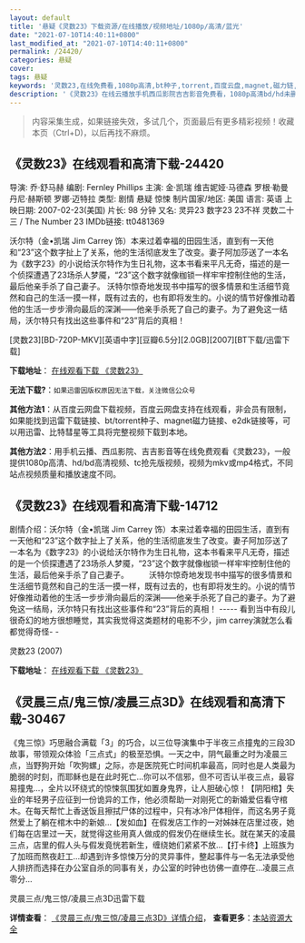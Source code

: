 ```yaml
---
layout: default
title: '悬疑《灵数23》下载资源/在线播放/视频地址/1080p/高清/蓝光'
date: "2021-07-10T14:40:11+0800"
last_modified_at: "2021-07-10T14:40:11+0800"
permalink: /24420/
categories: 悬疑
cover:
tags: 悬疑
keywords: '灵数23,在线免费看,1080p高清,bt种子,torrent,百度云盘,magnet,磁力链,迅雷下载资源'
description: '《灵数23》在线云播放手机西瓜影院吉吉影音免费看，1080p高清bd/hd未删减完整版和tc抢先枪版，mkv/mp4格式，附带bt/torrent种子、magnet/磁力链、百度云盘、网盘资源迅雷下载链接'
---
```


>内容采集生成，如果链接失效，多试几个，页面最后有更多精彩视频！收藏本页（Ctrl+D)，以后再找不麻烦。


## 《灵数23》在线观看和高清下载-24420

导演: 乔·舒马赫 编剧: Fernley Phillips 主演: 金·凯瑞 维吉妮娅·马德森 罗根·勒曼 丹尼·赫斯顿 罗娜·迈特拉 类型: 剧情 悬疑 惊悚 制片国家/地区: 美国 语言: 英语 上映日期: 2007-02-23(美国) 片长: 98 分钟 又名: 灵异23 数字23 23不祥 灵数二十三 / The Number 23 IMDb链接: tt0481369

沃尔特（金•凯瑞 Jim Carrey 饰）本来过着幸福的田园生活，直到有一天他和“23”这个数字扯上了关系，他的生活彻底发生了改变。妻子阿加莎送了一本名为《数字23》的小说给沃尔特作为生日礼物，这本书看来平凡无奇，描述的是一个侦探遭遇了23场杀人梦魇，“23”这个数字就像枷锁一样牢牢控制住他的生活，最后他亲手杀了自己妻子。 沃特尔惊奇地发现书中描写的很多情景和生活细节竟然和自己的生活一摸一样，既有过去的，也有即将发生的。小说的情节好像推动着他的生活一步步滑向最后的深渊――他亲手杀死了自己的妻子。为了避免这一结局，沃尔特只有找出这些事件和“23”背后的真相！


[灵数23][BD-720P-MKV][英语中字][豆瓣6.5分][2.0GB][2007][BT下载/迅雷下载]

**下载地址**： [在线观看下载 《灵数23》](https://www.btdx8.com/torrent/the_number_23_2007.html) 


**无法下载?**：`如果迅雷因版权原因无法下载，关注微信公众号 `

**其他方法1**：从百度云网盘下载视频，百度云网盘支持在线观看，非会员有限制，如果能找到迅雷下载链接、bt/torrent种子、magnet磁力链接、e2dk链接等，可以用迅雷、比特彗星等工具将完整视频下载到本地。

**其他方法2**：用手机云播、西瓜影院、吉吉影音等在线免费观看《灵数23》，一般提供1080p高清、hd/bd高清视频、tc抢先版视频，视频为mkv或mp4格式，不同站点视频质量和播放速度不同。


## 《灵数23》在线观看和高清下载-14712

剧情介绍：沃尔特（金•凯瑞 Jim Carrey 饰）本来过着幸福的田园生活，直到有一天他和“23”这个数字扯上了关系，他的生活彻底发生了改变。妻子阿加莎送了一本名为《数字23》的小说给沃尔特作为生日礼物，这本书看来平凡无奇，描述的是一个侦探遭遇了23场杀人梦魇，“23”这个数字就像枷锁一样牢牢控制住他的生活，最后他亲手杀了自己妻子。  　　沃特尔惊奇地发现书中描写的很多情景和生活细节竟然和自己的生活一摸一样，既有过去的，也有即将发生的。小说的情节好像推动着他的生活一步步滑向最后的深渊――他亲手杀死了自己的妻子。为了避免这一结局，沃尔特只有找出这些事件和“23”背后的真相！ ----- 看到当中有段儿很奇幻的地方很想睡觉，其实我觉得这类题材的电影不少，jim carrey演就怎么看都觉得奇怪- -


灵数23 (2007)

**下载地址**： [在线观看下载 《灵数23》](https://www.btbtdy.me/btdy/dy5079.html) 


## 《灵晨三点/鬼三惊/凌晨三点3D》在线观看和高清下载-30467

《鬼三惊》巧思融合满载「</span>3」的巧合，以三位导演集中于半夜三点撞鬼的三段3D故事，带领观众体验「三点式」的极至恐惧。</span>一天之中，阴气最重之时为凌晨三点，当野狗开始「吹狗螺」之际，亦是医院死亡时间机率最高，同时也是人类最为脆弱的时刻，而耶稣也是在此时死亡</span>…你可以不信邪，但不可否认半夜三点，最容易撞鬼...，全片以环绕式的惊悚氛围犹如置身鬼界，让人胆破心惊！【阴阳棺】失业的年轻男子应征到一份诡异的工作，他必须帮助一对刚死亡的新婚爱侣看守棺木。在每天帮忙上香送饭且擦拭尸体的过程中，只有冰冷尸体相伴，而这名男子竟然爱上了躺在棺木中的新娘…【发如血】在假发店工作的一对姊妹在店里过夜，她们每在店里过一天，就觉得这些用真人做成的假发仍在继续生长。就在某天的凌晨三点，店里的假人头与假发竟恍若新生，缠绕她们紧紧不放…【打卡终】上班族为了加班而熬夜赶工</span>…却遇到许多惊悚万分的灵异事件，整起事件与一名无法承受他人排挤而选择在办公室自杀的同事有关，办公室的时钟也彷佛一直停在</span>…凌晨三点零分...


灵晨三点/鬼三惊/凌晨三点3D迅雷下载

**详情查看**： [《灵晨三点/鬼三惊/凌晨三点3D》详情介绍](/movie/30467/)， **查看更多**：[本站资源大全](/movie/t/all/)

